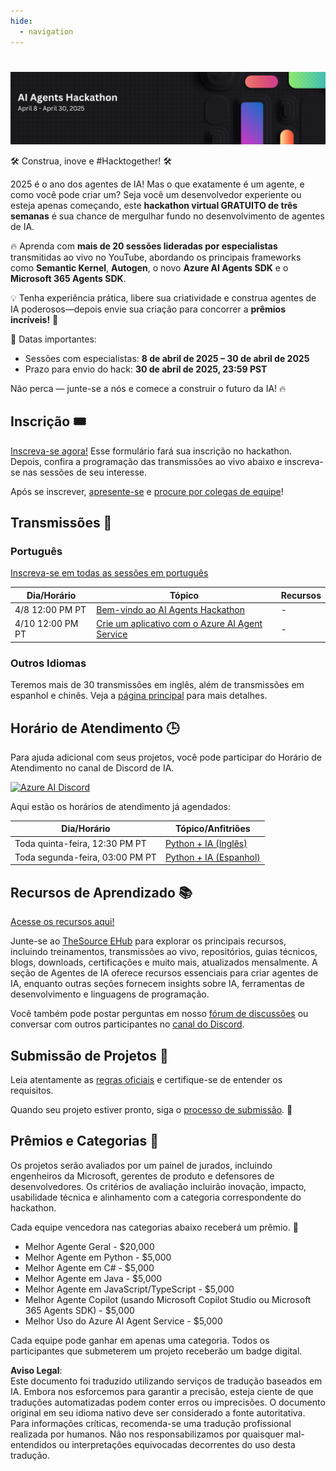 ```yaml
---
hide:
  - navigation
---
```


# 

<img alt="AI Agents Hackathon 2025" src="../media/banner.png">

🛠️ Construa, inove e #Hacktogether! 🛠️

2025 é o ano dos agentes de IA! Mas o que exatamente é um agente, e como você pode criar um? Seja você um desenvolvedor experiente ou esteja apenas começando, este **hackathon virtual GRATUITO de três semanas** é sua chance de mergulhar fundo no desenvolvimento de agentes de IA.

🔥 Aprenda com **mais de 20 sessões lideradas por especialistas** transmitidas ao vivo no YouTube, abordando os principais frameworks como **Semantic Kernel**, **Autogen**, o novo **Azure AI Agents SDK** e o **Microsoft 365 Agents SDK**.

💡 Tenha experiência prática, libere sua criatividade e construa agentes de IA poderosos—depois envie sua criação para concorrer a **prêmios incríveis!** 💸

📅 Datas importantes:

* Sessões com especialistas: **8 de abril de 2025 – 30 de abril de 2025**
* Prazo para envio do hack: **30 de abril de 2025, 23:59 PST**

Não perca — junte-se a nós e comece a construir o futuro da IA! 🔥

## Inscrição 🎟️

[Inscreva-se agora!](https://developer.microsoft.com/reactor/events/25323/) Esse formulário fará sua inscrição no hackathon. Depois, confira a programação das transmissões ao vivo abaixo e inscreva-se nas sessões de seu interesse.

Após se inscrever, [apresente-se](https://github.com/microsoft/AI_Agents_Hackathon/discussions/5) e [procure por colegas de equipe](https://github.com/microsoft/AI_Agents_Hackathon/discussions/4)!

## Transmissões 📅

### Português

[Inscreva-se em todas as sessões em português](https://developer.microsoft.com/reactor/series/S-1513)

| Dia/Horário           | Tópico                    | Recursos                 |
| --------------------- | ------------------------- | ------------------------- |
| 4/8 12:00 PM PT | [Bem-vindo ao AI Agents Hackathon](https://developer.microsoft.com/reactor/events/25368) | - |
| 4/10 12:00 PM PT | [Crie um aplicativo com o Azure AI Agent Service](https://developer.microsoft.com/reactor/events/25367) | - |

### Outros Idiomas

Teremos mais de 30 transmissões em inglês, além de transmissões em espanhol e chinês. Veja a [página principal](index.md) para mais detalhes.

## Horário de Atendimento 🕒

Para ajuda adicional com seus projetos, você pode participar do Horário de Atendimento no canal de Discord de IA.

[![Azure AI Discord](https://dcbadge.limes.pink/api/server/kzRShWzttr)](https://discord.gg/X7C7UxCFSY)

Aqui estão os horários de atendimento já agendados:

| Dia/Horário           | Tópico/Anfitriões                          |
| --------------------- | ---------------------------------------- |
| Toda quinta-feira, 12:30 PM PT | [Python + IA (Inglês)](http://aka.ms/aipython/oh)
| Toda segunda-feira, 03:00 PM PT | [Python + IA (Espanhol)](https://aka.ms/pythonia/oh)

## Recursos de Aprendizado 📚

[Acesse os recursos aqui!](https://aka.ms/AIAgent_Skilling)

Junte-se ao [TheSource EHub](https://aka.ms/thesource/ai_agents) para explorar os principais recursos, incluindo treinamentos, transmissões ao vivo, repositórios, guias técnicos, blogs, downloads, certificações e muito mais, atualizados mensalmente. A seção de Agentes de IA oferece recursos essenciais para criar agentes de IA, enquanto outras seções fornecem insights sobre IA, ferramentas de desenvolvimento e linguagens de programação.

Você também pode postar perguntas em nosso [fórum de discussões](https://github.com/microsoft/AI_Agents_Hackathon/discussions) ou conversar com outros participantes no [canal do Discord](https://discord.gg/X7C7UxCFSY).

## Submissão de Projetos 🚀

Leia atentamente as [regras oficiais](rules.md) e certifique-se de entender os requisitos.

Quando seu projeto estiver pronto, siga o [processo de submissão](submission.md). 📝

## Prêmios e Categorias 🏅

Os projetos serão avaliados por um painel de jurados, incluindo engenheiros da Microsoft, gerentes de produto e defensores de desenvolvedores. Os critérios de avaliação incluirão inovação, impacto, usabilidade técnica e alinhamento com a categoria correspondente do hackathon.

Cada equipe vencedora nas categorias abaixo receberá um prêmio. 💸

* Melhor Agente Geral - $20,000
* Melhor Agente em Python - $5,000
* Melhor Agente em C# - $5,000
* Melhor Agente em Java - $5,000
* Melhor Agente em JavaScript/TypeScript - $5,000
* Melhor Agente Copilot (usando Microsoft Copilot Studio ou Microsoft 365 Agents SDK) - $5,000
* Melhor Uso do Azure AI Agent Service - $5,000

Cada equipe pode ganhar em apenas uma categoria.
Todos os participantes que submeterem um projeto receberão um badge digital.

**Aviso Legal**:  
Este documento foi traduzido utilizando serviços de tradução baseados em IA. Embora nos esforcemos para garantir a precisão, esteja ciente de que traduções automatizadas podem conter erros ou imprecisões. O documento original em seu idioma nativo deve ser considerado a fonte autoritativa. Para informações críticas, recomenda-se uma tradução profissional realizada por humanos. Não nos responsabilizamos por quaisquer mal-entendidos ou interpretações equivocadas decorrentes do uso desta tradução.